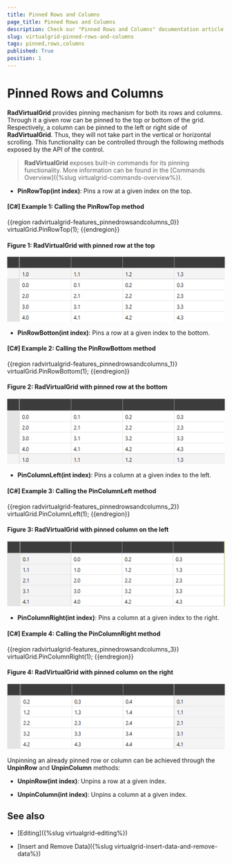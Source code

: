 ```yaml
---
title: Pinned Rows and Columns
page_title: Pinned Rows and Columns
description: Check our "Pinned Rows and Columns" documentation article for the RadVirtualGrid WPF control.
slug: virtualgrid-pinned-rows-and-columns
tags: pinned,rows,columns
published: True
position: 1
---
```


# Pinned Rows and Columns

__RadVirtualGrid__ provides pinning mechanism for both its rows and columns. Through it a given row can be pinned to the top or bottom of the grid. Respectively, a column can be pinned to the left or right side of __RadVirtualGrid__. Thus, they will not take part in the vertical or horizontal scrolling. This functionality can be controlled through the following methods exposed by the API of the control.

> __RadVirtualGrid__ exposes built-in commands for its pinning functionality. More information can be found in the [Commands Overview]({%slug virtualgrid-commands-overview%}).

* __PinRowTop(int index)__: Pins a row at a given index on the top.

#### __[C#] Example 1: Calling the PinRowTop method__

{{region radvirtualgrid-features_pinnedrowsandcolumns_0}}
	virtualGrid.PinRowTop(1);
{{endregion}}

#### __Figure 1: RadVirtualGrid with pinned row at the top__

![RadVirtualGrid with pinned row on the top](images/RadVirtualGrid_Features_PinnedRowsColumns_01.png)

* __PinRowBotton(int index)__: Pins a row at a given index to the bottom.

#### __[C#] Example 2: Calling the PinRowBottom method__

{{region radvirtualgrid-features_pinnedrowsandcolumns_1}}
	virtualGrid.PinRowBottom(1);
{{endregion}}

#### __Figure 2: RadVirtualGrid with pinned row at the bottom__

![RadVirtualGrid with pinned row at the bottom](images/RadVirtualGrid_Features_PinnedRowsColumns_02.png)

* __PinColumnLeft(int index)__: Pins a column at a given index to the left.

#### __[C#] Example 3: Calling the PinColumnLeft method__

{{region radvirtualgrid-features_pinnedrowsandcolumns_2}}
	virtualGrid.PinColumnLeft(1);
{{endregion}}

#### __Figure 3: RadVirtualGrid with pinned column on the left__

![ RadVirtualGrid with pinned column on the left](images/RadVirtualGrid_Features_PinnedRowsColumns_03.png)

* __PinColumnRight(int index)__: Pins a column at a given index to the right.

#### __[C#] Example 4: Calling the PinColumnRight method__

{{region radvirtualgrid-features_pinnedrowsandcolumns_3}}
	virtualGrid.PinColumnRight(1);
{{endregion}}

#### __Figure 4: RadVirtualGrid with pinned column on the right__

![RadVirtualGrid with pinned column on the right](images/RadVirtualGrid_Features_PinnedRowsColumns_04.png)

Unpinning an already pinned row or column can be achieved through the __UnpinRow__ and __UnpinColumn__ methods:

* __UnpinRow(int index)__: Unpins a row at a given index.

* __UnpinColumn(int index)__: Unpins a column at a given index.

## See also

* [Editing]({%slug virtualgrid-editing%})

* [Insert and Remove Data]({%slug virtualgrid-insert-data-and-remove-data%})
